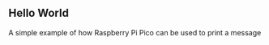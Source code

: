Hello World
-----------

A simple example of how Raspberry Pi Pico can be used to print a message
 
